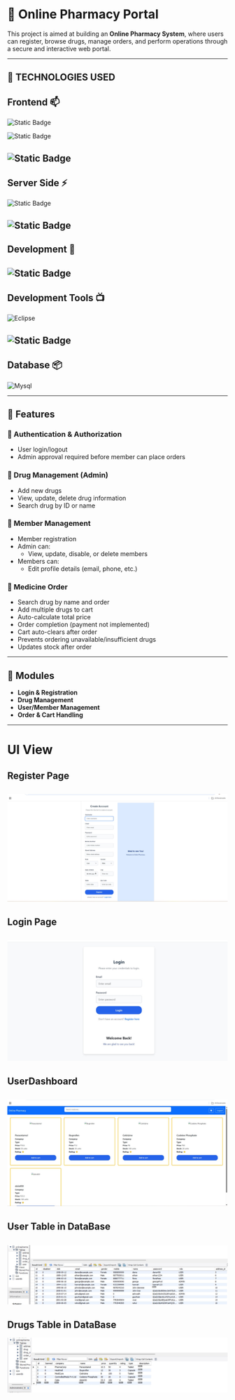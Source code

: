 # 💊 Online Pharmacy Portal

This project is aimed at building an **Online Pharmacy System**, where users can register, browse drugs, manage orders, and perform operations through a secure and interactive web portal.

---

## 🚀  TECHNOLOGIES USED 
## Frontend 📫

![Static Badge](https://img.shields.io/badge/React.js-lightblue)


![Static Badge](https://img.shields.io/badge/React%20%2B%20Redux-purple)

![Static Badge](https://img.shields.io/badge/Bootstrap-violet)
---
## Server Side ⚡

![Static Badge](https://img.shields.io/badge/Maven-black?label=Spring%20Boot%20%20%2B&labelColor=green)

![Static Badge](https://img.shields.io/badge/JAVA-blue)
---

## Development 🔭

![Static Badge](https://img.shields.io/badge/Open%20JDK%2017-%20lightgreen)
---

## Development Tools 📺
![Eclipse](https://img.shields.io/static/v1?style=for-the-badge&message=eclipse&color=007396&logo=eclipse&logoColor=FFFFFF&label=)

![Static Badge](https://img.shields.io/badge/VS%20Code-%20darkblue)
---

## Database 📦

![Mysql](https://img.shields.io/static/v1?style=for-the-badge&message=MySQL&color=7952B3&logo=mysql&logoColor=FFFFFF&label=)



---

## 📌 Features

### 🔐 Authentication & Authorization
- User login/logout
- Admin approval required before member can place orders

### 💊 Drug Management (Admin)
- Add new drugs
- View, update, delete drug information
- Search drug by ID or name

### 👥 Member Management
- Member registration
- Admin can:
  - View, update, disable, or delete members
- Members can:
  - Edit profile details (email, phone, etc.)

### 🛒 Medicine Order
- Search drug by name and order
- Add multiple drugs to cart
- Auto-calculate total price
- Order completion (payment not implemented)
- Cart auto-clears after order
- Prevents ordering unavailable/insufficient drugs
- Updates stock after order

---

## 🧩 Modules

- **Login & Registration**
- **Drug Management**
- **User/Member Management**
- **Order & Cart Handling**

---
# UI View

## Register Page

![A screenshot of the Register Page](backend/onlinepharma_backend/src/main/resources/Readme_Images/Register.jpg)
---
## Login Page

![A screenshot of the Login Page](backend/onlinepharma_backend/src/main/resources/Readme_Images/Login.jpg)
---
## UserDashboard

![A screenshot of the UserDashBoard](backend/onlinepharma_backend/src/main/resources/Readme_Images/UserDashboard.jpg)
---
## User Table in DataBase

![A screenshot of the User DataBase](backend/onlinepharma_backend/src/main/resources/Readme_Images/UserDB.jpg)
---
## Drugs Table in DataBase

![A screenshot of Drug DataBase](backend/onlinepharma_backend/src/main/resources/Readme_Images/DrugDB.jpg)
